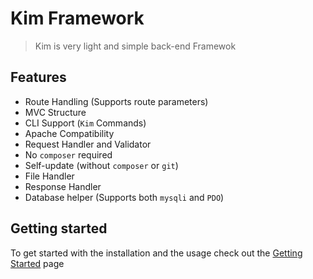 # Kim Framework

> Kim is very light and simple back-end Framewok

## Features

- Route Handling (Supports route parameters)
- MVC Structure
- CLI Support (`Kim` Commands)
- Apache Compatibility
- Request Handler and Validator
- No `composer` required
- Self-update (without `composer` or `git`)
- File Handler
- Response Handler
- Database helper (Supports both `mysqli` and `PDO`)

## Getting started

To get started with the installation and the usage check out the [Getting Started](Getting-started.md) page
